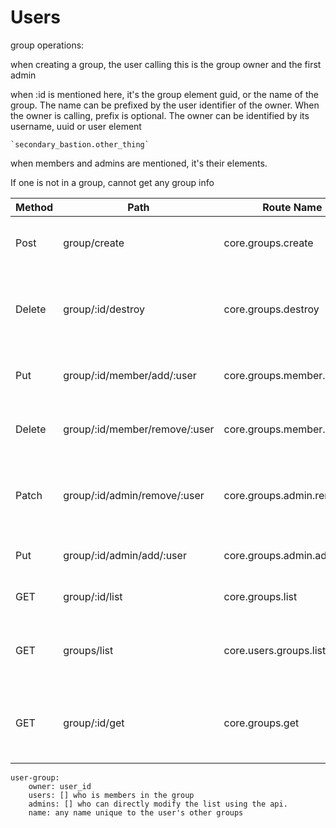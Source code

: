 # Users



group operations:

when creating a group, the user calling this is the group owner and the first admin

when :id is mentioned here, it's the group element guid, or the name of the group.
The name can be prefixed by the user identifier of the owner. When the owner is calling, prefix is optional.
The owner can be identified by its username, uuid or user element 
    
    `secondary_bastion.other_thing`

when members and admins are mentioned, it's their elements.

If one is not in a group, cannot get any group info


| Method | Path                          | Route Name                | Description                                                       | Args                    |
|--------|-------------------------------|---------------------------|-------------------------------------------------------------------|-------------------------|
| Post   | group/create                  | core.groups.create        | create group,returns the group guid                               | required group_name:    |
| Delete | group/:id/destroy             | core.groups.destroy       | destroy group.Can only be deleted if not in use anywhere          |                         |
| Put    | group/:id/member/add/:user    | core.groups.member.add    | Adds membership to a single user                                  | user element guid or id |
| Delete | group/:id/member/remove/:user | core.groups.member.remove | Removes membership for a single user                              | user element guid or id |
| Patch  | group/:id/admin/remove/:user  | core.groups.admin.remove  | Removes admin status for a single user, they are still member     | user element guid or id |
| Put    | group/:id/admin/add/:user     | core.groups.admin.add     | Add admin status for a single user                                | user element guid or id |
| GET    | group/:id/list                | core.groups.list          | lists the membership and admins                                   | iterator for next page  |
| GET    | groups/list                   | core.users.groups.list    | lists the groups by guid, that user is involved in                | iterator for next page  |
| GET    | group/:id/get                 | core.groups.get           | shows the group and membership status for this user in that group | iterator for next page  |


    user-group:
        owner: user_id
        users: [] who is members in the group
        admins: [] who can directly modify the list using the api.
        name: any name unique to the user's other groups
